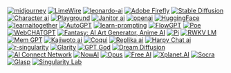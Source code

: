 [![midjourney](https://invidget.switchblade.xyz/midjourney)](https://discord.gg/midjourney)
[![LimeWire](https://invidget.switchblade.xyz/bluewillow)](https://discord.gg/bluewillow)
[![leonardo-ai](https://invidget.switchblade.xyz/leonardo-ai)](https://discord.gg/leonardo-ai)
[![Adobe Firefly](https://invidget.switchblade.xyz/adobefirefly)](https://discord.gg/adobefirefly)
[![Stable Diffusion](https://invidget.switchblade.xyz/stablediffusion)](https://discord.gg/stablediffusion)
[![Character ai](https://invidget.switchblade.xyz/characterai)](https://discord.gg/characterai)
[![Playground](https://invidget.switchblade.xyz/playground-ai-1013195759178498068)](https://discord.gg/playground-ai-1013195759178498068)
[![Janitor ai](https://invidget.switchblade.xyz/janitorai)](https://discord.gg/janitorai)
[![openai](https://invidget.switchblade.xyz/openai)](https://discord.gg/openai)
[![HuggingFace](https://invidget.switchblade.xyz/hugging-face-879548962464493619)](https://discord.gg/hugging-face-879548962464493619)
[![learnaitogether](https://invidget.switchblade.xyz/learnaitogether)](https://discord.gg/learnaitogether)
[![AutoGPT](https://invidget.switchblade.xyz/autogpt)](https://discord.gg/autogpt)
[![learn-prompting](https://invidget.switchblade.xyz/learn-prompting-1046228027434086460)](https://discord.gg/learn-prompting-1046228027434086460)
[![FlowGPT](https://invidget.switchblade.xyz/flowgpt)](https://discord.gg/flowgpt)
[![Poe](https://invidget.switchblade.xyz/joinpoe)](https://discord.gg/joinpoe)
[![WebCHATGPT](https://invidget.switchblade.xyz/webchatgpt-1060110102188797992)](https://discord.gg/webchatgpt-1060110102188797992)
[![Fantasy: AI Art Generator, Anime AI](https://invidget.switchblade.xyz/jtCJD7S8bU)](https://discord.gg/jtCJD7S8bU)
[![Pi](https://invidget.switchblade.xyz/rHTYKBWky2)](https://discord.gg/rHTYKBWky2)
[![RWKV LM](https://invidget.switchblade.xyz/TpzqfSNfc2)](https://discord.gg/TpzqfSNfc2)
[![Mem GPT](https://invidget.switchblade.xyz/w4n3ZfeFGx)](https://discord.gg/w4n3ZfeFGx)
[![Kajiwoto ai](https://invidget.switchblade.xyz/usBPVFg)](https://discord.gg/usBPVFg)
[![Coqui](https://invidget.switchblade.xyz/G5dxVH9Kdp)](https://discord.gg/G5dxVH9Kdp)
[![Replika ai](https://invidget.switchblade.xyz/MzV2Jr9uhD)](https://discord.gg/MzV2Jr9uhD)
[![Harpy Chat ai](https://invidget.switchblade.xyz/EcNSKX4qMQ)](https://discord.gg/EcNSKX4qMQ)
[![r-singularity](https://invidget.switchblade.xyz/official-r-singularity-discord-server-1057701239426646026)](https://discord.gg/official-r-singularity-discord-server-1057701239426646026)
[![Glarity](https://invidget.switchblade.xyz/SyMgdvVv95)](https://discord.gg/SyMgdvVv95)
[![GPT God](https://invidget.switchblade.xyz/faVrTEgy9S)](https://discord.gg/faVrTEgy9S)
[![Dream Diffusion](https://invidget.switchblade.xyz/2m7tRQpDja)](https://discord.gg/2m7tRQpDja)
[![AI Connect Network](https://invidget.switchblade.xyz/cMFS5ZZXj8)](https://discord.gg/cMFS5ZZXj8)
[![NowAI](https://invidget.switchblade.xyz/nowai)](https://discord.gg/nowai)
[![Opus](https://invidget.switchblade.xyz/bCpaagg59S)](https://discord.gg/bCpaagg59S)
[![Free AI](https://invidget.switchblade.xyz/t9fKYUpjAh)](https://discord.gg/t9fKYUpjAh)
[![Xplanet.AI](https://invidget.switchblade.xyz/PsSUKeURRn)](https://discord.gg/PsSUKeURRn)
[![Socra](https://invidget.switchblade.xyz/UCVrCxpYNm)](https://discord.gg/UCVrCxpYNm)
[![Glasp](https://invidget.switchblade.xyz/GRbFsGwTNN)](https://discord.com/invite/GRbFsGwTNN)
[![Singularity Lab](https://invidget.switchblade.xyz/jc4xtF58Ve)](https://discord.gg/jc4xtF58Ve)

